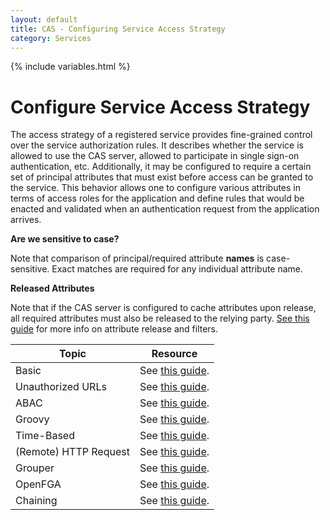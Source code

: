 ```yaml
---
layout: default
title: CAS - Configuring Service Access Strategy
category: Services
---
```


{% include variables.html %}

# Configure Service Access Strategy

The access strategy of a registered service provides fine-grained control over the service authorization 
rules. It describes whether the service is allowed to use the CAS server, allowed to participate in
single sign-on authentication, etc. Additionally, it may be configured to require a certain set of 
principal attributes that must exist before access can be granted to the service. This behavior allows 
one to configure various attributes in terms of access roles for the application and define rules that 
would be enacted and validated when an authentication request from the application arrives.

<div class="alert alert-info"><strong>Are we sensitive to case?</strong><p>Note that comparison of 
principal/required attribute <strong>names</strong> is
case-sensitive. Exact matches are required for any individual attribute name.</p></div>

<div class="alert alert-info"><strong>Released Attributes</strong><p>Note that if the CAS server is configured to cache 
attributes upon release, all required attributes must also be released to the 
relying party. <a href="../integration/Attribute-Release.html">See this guide</a> for more info on 
attribute release and filters.</p></div>


| Topic                 | Resource                                                |
|-----------------------|---------------------------------------------------------|
| Basic                 | See [this guide](Service-Access-Strategy-Basic.html).   |
| Unauthorized URLs     | See [this guide](Service-Access-Strategy-URL.html).     |
| ABAC                  | See [this guide](Service-Access-Strategy-ABAC.html).    |
| Groovy                | See [this guide](Service-Access-Strategy-Groovy.html).  |
| Time-Based            | See [this guide](Service-Access-Strategy-Time.html).    |
| (Remote) HTTP Request | See [this guide](Service-Access-Strategy-Http.html).    |
| Grouper               | See [this guide](Service-Access-Strategy-Grouper.html). |
| OpenFGA               | See [this guide](Service-Access-Strategy-OpenFGA.html). |
| Chaining              | See [this guide](Service-Access-Strategy-Chain.html).   |

